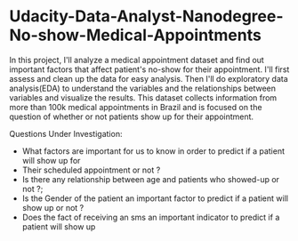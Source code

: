 # Udacity-Data-Analyst-Nanodegree-No-show-Medical-Appointments

In this project, I'll analyze a medical appointment dataset and find out important factors that affect patient's no-show for their appointment. I'll first assess and clean up the data for easy analysis. Then I'll do exploratory data analysis(EDA) to understand the variables and the relationships between variables and visualize the results. This dataset collects information from more than 100k medical appointments in Brazil and is focused on the question of whether or not patients show up for their appointment.

Questions Under Investigation:

- What factors are important for us to know in order to predict if a patient will show up for
- Their scheduled appointment or not ?
- Is there any relationship between age and patients who showed-up or not ?;
- Is the Gender of the patient an important factor to predict if a patient will show up or not ?
- Does the fact of receiving an sms an important indicator to predict if a patient will show up
